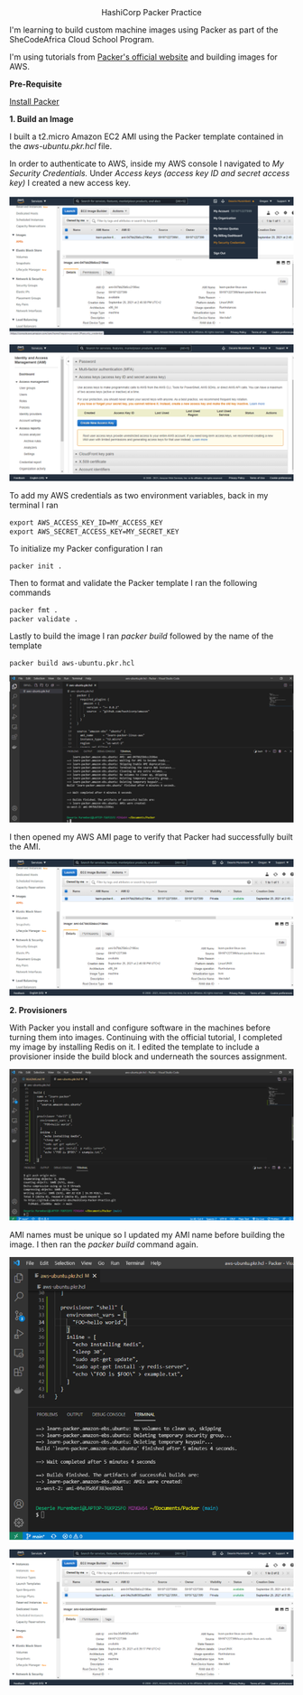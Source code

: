 <div align="center">HashiCorp Packer Practice</div>

I'm learning to build custom machine images using Packer as part of the SheCodeAfrica Cloud School Program.

I'm using tutorials from [Packer's official website](https://learn.hashicorp.com/collections/packer/aws-get-started) and building images for AWS.

**Pre-Requisite**

[Install Packer](https://www.packer.io/downloads)

**1. Build an Image**

I built a t2.micro Amazon EC2 AMI using the Packer template contained in the _aws-ubuntu.pkr.hcl_ file.

In order to authenticate to AWS, inside my AWS console I navigated to _My Security Credentials._ Under _Access keys (access key ID and secret access key)_ I created a new access key.

![](/images/securityCredentials.png)

![](/images/accessKey.png)

To add my AWS credentials as two environment variables, back in my terminal I ran

```
export AWS_ACCESS_KEY_ID=MY_ACCESS_KEY
export AWS_SECRET_ACCESS_KEY=MY_SECRET_KEY
```

To initialize my Packer configuration I ran

```
packer init .
```

Then to format and validate the Packer template I ran the following commands

```
packer fmt .
packer validate .
```

Lastly to build the image I ran _packer build_ followed by the name of the template

```
packer build aws-ubuntu.pkr.hcl
```

![](/images/packerBuild.png)

I then opened my AWS AMI page to verify that Packer had successfully built the AMI.

![](/images/AMI1.png)

**2. Provisioners**

With Packer you install and configure software in the machines before turning them into images. Continuing with the official tutorial, I completed my image by installing Redis on it. I edited the template to include a provisioner inside the build block and underneath the sources assignment.

![](/images/provisioner.png)

AMI names must be unique so I updated my AMI name before building the image. I then ran the _packer build_ command again.

![](/images/packerBuild2.png)

![](/images/AMI2.png)
